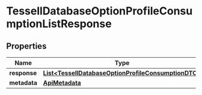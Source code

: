 

# TessellDatabaseOptionProfileConsumptionListResponse


## Properties

Name | Type | Description | Notes
------------ | ------------- | ------------- | -------------
**response** | [**List&lt;TessellDatabaseOptionProfileConsumptionDTO&gt;**](TessellDatabaseOptionProfileConsumptionDTO.md) |  |  [optional]
**metadata** | [**ApiMetadata**](ApiMetadata.md) |  |  [optional]



